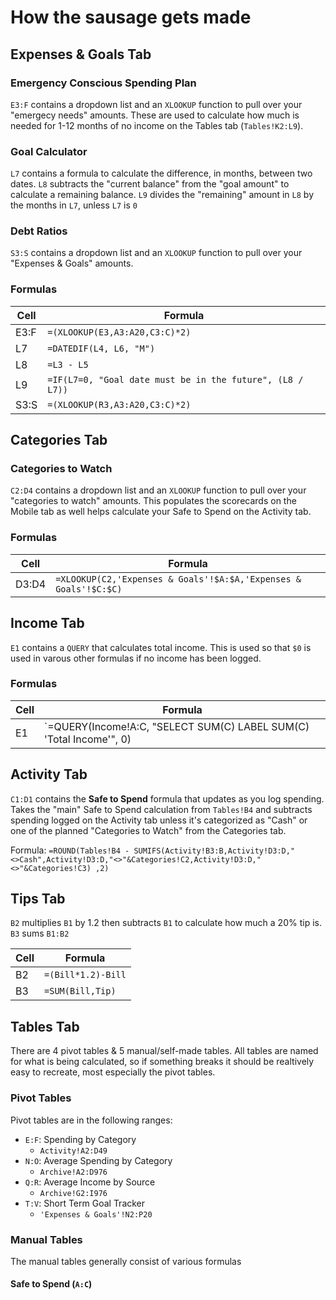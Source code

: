 # How the sausage gets made

## Expenses & Goals Tab

### Emergency Conscious Spending Plan

`E3:F` contains a dropdown list and an `XLOOKUP` function to pull over your "emergecy needs" amounts. These are used to calculate how much is needed for 1-12 months of no income on the Tables tab (`Tables!K2:L9`).

### Goal Calculator

`L7` contains a formula to calculate the difference, in months, between two dates.
`L8` subtracts the "current balance" from the "goal amount" to calculate a remaining balance.
`L9` divides the "remaining" amount in `L8` by the months in `L7`, unless `L7` is `0`

### Debt Ratios
`S3:S` contains a dropdown list and an `XLOOKUP` function to pull over your "Expenses & Goals" amounts.

### Formulas
| Cell | Formula |
| --- | --- |
| E3:F | `=(XLOOKUP(E3,A3:A20,C3:C)*2)` |
| L7 | `=DATEDIF(L4, L6, "M")` |
| L8 | `=L3 - L5` |
| L9 | `=IF(L7=0, "Goal date must be in the future", (L8 / L7))` |
| S3:S | `=(XLOOKUP(R3,A3:A20,C3:C)*2)` |

## Categories Tab

### Categories to Watch

`C2:D4` contains a dropdown list and an `XLOOKUP` function to pull over your "categories to watch" amounts. This populates the scorecards on the Mobile tab as well helps calculate your Safe to Spend on the Activity tab.

### Formulas

| Cell | Formula |
| --- | --- |
| D3:D4 | `=XLOOKUP(C2,'Expenses & Goals'!$A:$A,'Expenses & Goals'!$C:$C)` |

## Income Tab

`E1` contains a `QUERY` that calculates total income. This is used so that `$0` is used in varous other formulas if no income has been logged.

### Formulas

| Cell | Formula |
| --- | --- |
| E1 | `=QUERY(Income!A:C, "SELECT SUM(C) LABEL SUM(C) 'Total Income'", 0) |

## Activity Tab

`C1:D1` contains the **Safe to Spend** formula that updates as you log spending. Takes the "main" Safe to Spend calculation from `Tables!B4` and subtracts spending logged on the Activity tab unless it's categorized as "Cash" or one of the planned "Categories to Watch" from the Categories tab.

Formula:
`=ROUND(Tables!B4 - SUMIFS(Activity!B3:B,Activity!D3:D,"<>Cash",Activity!D3:D,"<>"&Categories!C2,Activity!D3:D,"<>"&Categories!C3)
,2)`

## Tips Tab

`B2` multiplies `B1` by 1.2 then subtracts `B1` to calculate how much a 20% tip is.
`B3` sums `B1:B2`

| Cell | Formula |
| --- | --- |
| B2 | `=(Bill*1.2)-Bill` |
| B3 | `=SUM(Bill,Tip)` |

## Tables Tab

There are 4 pivot tables & 5 manual/self-made tables. All tables are named for what is being calculated, so if something breaks it should be realtively easy to recreate, most especially the pivot tables.

### Pivot Tables

Pivot tables are in the following ranges:

- `E:F`: Spending by Category
  - `Activity!A2:D49` 
- `N:O`: Average Spending by Category
  - `Archive!A2:D976` 
- `Q:R`: Average Income by Source
  - `Archive!G2:I976` 
- `T:V`: Short Term Goal Tracker
  - `'Expenses & Goals'!N2:P20` 

### Manual Tables

The manual tables generally consist of various formulas

#### Safe to Spend (`A:C`)


